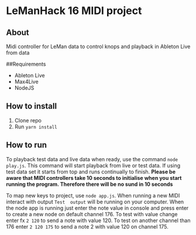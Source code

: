 # LeManHack 16 MIDI project

## About
Midi controller for LeMan data to control knops and playback in Ableton Live from data

##Requirements
- Ableton Live
- Max4Live
- NodeJS

## How to install
1. Clone repo
2. Run `yarn install`

## How to run
To playback test data and live data when ready, use the command `node play.js`. This command will start playback from live or test data. If using test data set it starts from top and runs continually to finish.
**Please be aware that MIDI controllers take 10 seconds to initialise when you start running the program. Therefore there will be no sund in 10 seconds**

To map new keys to project, use `node app.js`. When running a new MIDI interact with output `Test  output` will be running on your computer. When the node app is running just enter the note value in console and press enter to create a new node on default channel 176. To test with value change enter fx `2 120` to send a note with value 120. To test on another channel than 176 enter `2 120 175` to send a note 2 with value 120 on channel 175.